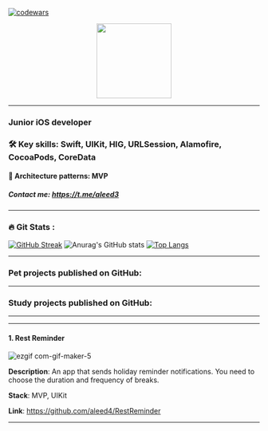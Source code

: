 [![codewars](https://www.codewars.com/users/aleed12/badges/small)](https://www.codewars.com/users/aleed12) 

<div id="header" align="center">
  <img src="https://media.giphy.com/media/SWWl3Y5b7U5hiVKVeA/giphy.gif" width="150"/>
</div>

***
### Junior iOS developer
### :hammer_and_wrench: Key skills: Swift, UIKit, HIG, URLSession, Alamofire, CocoaPods, CoreData

#### :file_folder: Architecture patterns: MVP


##### Contact me: https://t.me/aleed3
---

### :fire: Git Stats :
[![GitHub Streak](http://github-readme-streak-stats.herokuapp.com?user=aleed4&theme=dark&locale=ru)](https://git.io/streak-stats)
![Anurag's GitHub stats](https://github-readme-stats.vercel.app/api?username=aleed4&show_icons=true&theme=dark)
[![Top Langs](https://github-readme-stats.vercel.app/api/top-langs/?username=aleed4&layout=compact&theme=dark)](https://github.com/anuraghazra/github-readme-stats)

---
### Pet projects published on GitHub:
---
### Study projects published on GitHub:
---
---
#### 1. Rest Reminder

![ezgif com-gif-maker-5](https://user-images.githubusercontent.com/116024961/198486075-8a4239fa-28c6-4f27-b4f6-df1f51b3a445.gif)

__Description__: An app that sends holiday reminder notifications. You need to choose the duration and frequency of breaks.

__Stack__: MVP, UIKit

__Link__: https://github.com/aleed4/RestReminder

---
